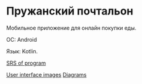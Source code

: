 # Пружанский почтальон

Мобильное приложение для онлайн покупки еды.

ОС: Android  

Язык: Kotlin.  

[SRS of program](https://github.com/F1REX9/lab2project/blob/main/requirements/SRS.md)

[User interface images](https://github.com/F1REX9/lab2project/tree/main/mocaps)
[Diagrams](https://github.com/F1REX9/lab2project/tree/main/diagrams)
